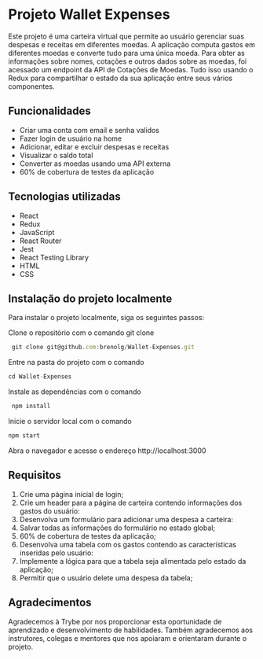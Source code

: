 # Projeto Wallet Expenses
Este projeto é uma carteira virtual que permite ao usuário gerenciar suas despesas e receitas em diferentes moedas. A aplicação computa gastos em diferentes moedas e converte tudo para uma única moeda. Para obter as informações sobre nomes, cotações e outros dados sobre as moedas, foi acessado um endpoint da API de Cotações de Moedas. Tudo isso usando o Redux para compartilhar o estado da sua aplicação entre seus vários componentes.

## Funcionalidades

* Criar uma conta com email e senha validos
* Fazer login de usuário na home
* Adicionar, editar e excluir despesas e receitas
* Visualizar o saldo total
* Converter as moedas usando uma API externa
* 60% de cobertura de testes da aplicação

## Tecnologias utilizadas
* React
* Redux
* JavaScript
* React Router
* Jest
* React Testing Library
* HTML
* CSS

## Instalação do projeto localmente
Para instalar o projeto localmente, siga os seguintes passos:

Clone o repositório com o comando git clone

```javascript
 git clone git@github.com:brenolg/Wallet-Expenses.git
```
Entre na pasta do projeto com o comando 

```javascript
cd Wallet-Expenses
```
Instale as dependências com o comando 

```javascript
 npm install
```

Inicie o servidor local com o comando 

```javascript
npm start
```
Abra o navegador e acesse o endereço http://localhost:3000

## Requisitos 

1. Crie uma página inicial de login;
2. Crie um header para a página de carteira contendo informações dos gastos do usuário:
3. Desenvolva um formulário para adicionar uma despesa a carteira:
4. Salvar todas as informações do formulário no estado global;
5. 60% de cobertura de testes da aplicação;
6. Desenvolva uma tabela com os gastos contendo as características inseridas pelo usuário:
7. Implemente a lógica para que a tabela seja alimentada pelo estado da aplicação;
8. Permitir que o usuário delete uma despesa da tabela;

## Agradecimentos
Agradecemos à Trybe por nos proporcionar esta oportunidade de aprendizado e desenvolvimento de habilidades. Também agradecemos aos instrutores, colegas e mentores que nos apoiaram e orientaram durante o projeto.
